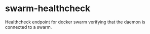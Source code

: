 # swarm-healthcheck
Healthcheck endpoint for docker swarm verifying that the daemon is connected to a swarm.
